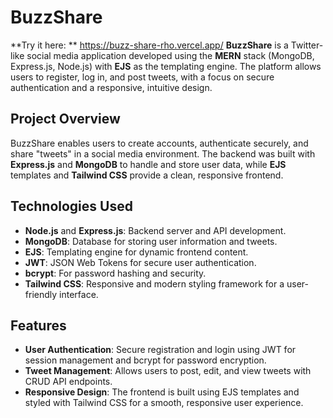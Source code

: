 # BuzzShare 

**Try it here: ** https://buzz-share-rho.vercel.app/
**BuzzShare** is a Twitter-like social media application developed using the **MERN** stack (MongoDB, Express.js, Node.js) with **EJS** as the templating engine. The platform allows users to register, log in, and post tweets, with a focus on secure authentication and a responsive, intuitive design.

## Project Overview

BuzzShare enables users to create accounts, authenticate securely, and share "tweets" in a social media environment. The backend was built with **Express.js** and **MongoDB** to handle and store user data, while **EJS** templates and **Tailwind CSS** provide a clean, responsive frontend.

## Technologies Used

- **Node.js** and **Express.js**: Backend server and API development.
- **MongoDB**: Database for storing user information and tweets.
- **EJS**: Templating engine for dynamic frontend content.
- **JWT**: JSON Web Tokens for secure user authentication.
- **bcrypt**: For password hashing and security.
- **Tailwind CSS**: Responsive and modern styling framework for a user-friendly interface.

## Features

- **User Authentication**: Secure registration and login using JWT for session management and bcrypt for password encryption.
- **Tweet Management**: Allows users to post, edit, and view tweets with CRUD API endpoints.
- **Responsive Design**: The frontend is built using EJS templates and styled with Tailwind CSS for a smooth, responsive user experience.

